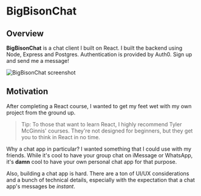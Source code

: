 # BigBisonChat

## Overview

**BigBisonChat** is a chat client I built on React. I built the backend using Node, Express and Postgres. Authentication is provided by Auth0. Sign up and send me a message!

![BigBisonChat screenshot](https://s3.us-east-2.amazonaws.com/bigbisonchat/bigbisonchat-chatwindow-4-11-19.png)

## Motivation

After completing a React course, I wanted to get my feet wet with my own project from the ground up.

>Tip: To those that want to learn React, I highly recommend Tyler McGinnis' courses. They're not designed for beginners, but they get you to think in React in no time.

Why a chat app in particular? I wanted something that I could use with my friends. While it's cool to have your group chat on iMessage or WhatsApp, it's **damn** cool to have your own personal chat app for that purpose. 

Also, building a chat app is hard. There are a ton of UI/UX considerations and a bunch of technical details, especially with the expectation that a chat app's messages be *instant*.

